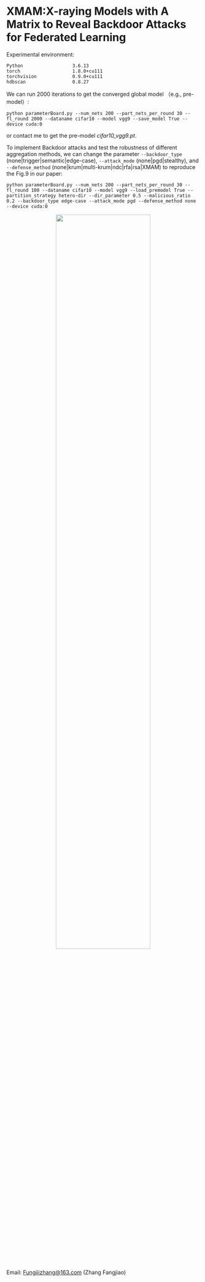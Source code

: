 # XMAM:X-raying Models with A Matrix to Reveal Backdoor Attacks for Federated Learning



Experimental environment:
```
Python                  3.6.13
torch                   1.8.0+cu111
torchvision             0.9.0+cu111
hdbscan                 0.8.27
```

We can run 2000 iterations to get the converged global model （e.g., pre-model）:
```
python parameterBoard.py --num_nets 200 --part_nets_per_round 30 --fl_round 2000 --dataname cifar10 --model vgg9 --save_model True --device cuda:0
```

or contact me to get the pre-model *cifar10_vgg9.pt*.


To implement Backdoor attacks and test the robustness of different aggregation methods, we can change the parameter `--backdoor_type` (none|trigger|semantic|edge-case), `--attack_mode` (none|pgd|stealthy), and `--defense_method` (none|krum|multi-krum|ndc|rfa|rsa|XMAM) to reproduce the Fig.9 in our paper:

```
python parameterBoard.py --num_nets 200 --part_nets_per_round 30 --fl_round 100 --dataname cifar10 --model vgg9 --load_premodel True --partition_strategy hetero-dir --dir_parameter 0.5 --malicious_ratio 0.2 --backdoor_type edge-case --attack_mode pgd --defense_method none --device cuda:0
```

<div align=center>
<img src="https://user-images.githubusercontent.com/88427588/156745935-06178c8e-ca51-4cd2-8ac0-72d40477ac35.png" width="70%"/>
</div>


Email: Fungiiizhang@163.com (Zhang Fangjiao)
